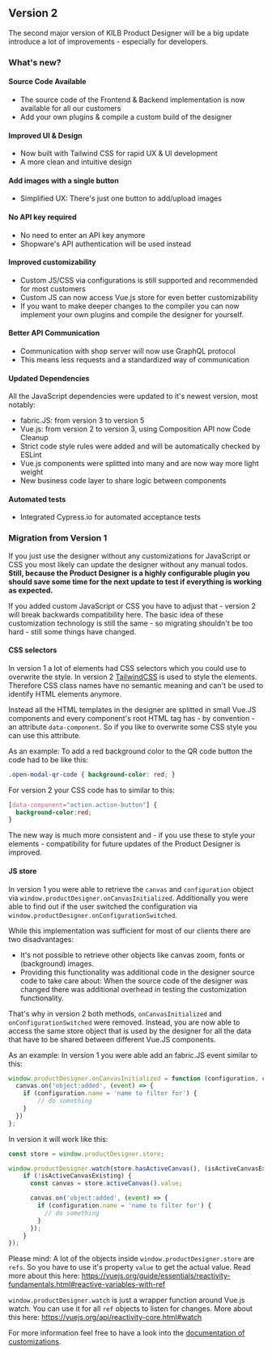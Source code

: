 ## Version 2

The second major version of KILB Product Designer will be a big update introduce a lot of improvements - especially for developers.

### What's new?

#### Source Code Available
- The source code of the Frontend & Backend implementation is now available for all our customers
- Add your own plugins & compile a custom build of the designer

#### Improved UI & Design
- Now built with Tailwind CSS for rapid UX & UI development
- A more clean and intuitive design

#### Add images with a single button
- Simplified UX: There's just one button to add/upload images

#### No API key required
- No need to enter an API key anymore
- Shopware's API authentication will be used instead 

#### Improved customizability
- Custom JS/CSS via configurations is still supported and recommended for most customers
- Custom JS can now access Vue.js store for even better customizability
- If you want to make deeper changes to the compiler you can now implement your own plugins and compile the designer for yourself. 


#### Better API Communication
- Communication with shop server will now use GraphQL protocol
- This means less requests and a standardized way of communication

#### Updated Dependencies
All the JavaScript dependencies were updated to it's newest version, most notably:
- fabric.JS: from version 3 to version 5
- Vue.js: from version 2 to version 3, using Composition API now
  Code Cleanup
- Strict code style rules were added and will be automatically checked by ESLint
- Vue.js components were splitted into many and are now way more light weight
- New business code layer to share logic between components

#### Automated tests
- Integrated Cypress.io for automated acceptance tests

### Migration from Version 1

If you just use the designer without any customizations for JavaScript or CSS
you most likely can update the designer without any manual todos.
__Still, because the Product Designer is a highly configurable plugin you should save some time for the next update to test if everything is working as expected.__ 

If you added custom JavaScript or CSS you have to adjust that - version 2 will break backwards compatibility here.
The basic idea of these customization technology is still 
the same - so migrating shouldn't be too hard - still some things have changed.

#### CSS selectors

In version 1 a lot of elements had CSS selectors which you could use to overwrite the style.
In version 2 [TailwindCSS](https://tailwindcss.com/) is used to style the elements. Therefore CSS
class names have no semantic meaning and can't be used to identify HTML elements anymore.

Instead all the HTML templates in the designer are splitted in small Vue.JS components and every component's
root HTML tag has - by convention - an attribute `data-component`.
So if you like to overwrite some CSS style you can use this attribute.

As an example: To add a red background color to the QR code button the code had to be like this:
````css
.open-modal-qr-code { background-color: red; }
````

For version 2 your CSS code has to similar to this:
````css
[data-component="action.action-button"] {
  background-color:red;
}
````

The new way is much more consistent and - if you use these to style your elements - compatibility for future
updates of the Product Designer is improved.

#### JS store

In version 1 you were able to retrieve the `canvas` and `configuration` object via
`window.productDesigner.onCanvasInitialized`.
Additionally you were able to find out if the user switched the configuration via `window.productDesigner.onConfigurationSwitched`.

While this implementation was sufficient for most of our clients there are two disadvantages:
* It's not possible to retrieve other objects like canvas zoom, fonts or (background) images.
* Providing this functionality was additional code in the designer source code to take care about: When the source code of the designer was changed there was additional overhead in testing the customization functionality.

That's why in version 2 both methods, `onCanvasInitialized` and `onConfigurationSwitched` were removed.
Instead, you are now able to access the same store object that is used by the designer for all the data that have to be shared between different Vue.JS components.

As an example: In version 1 you were able add an fabric.JS event similar to this:

````javascript
window.productDesigner.onCanvasInitialized = function (configuration, canvas) {
  canvas.on('object:added', (event) => {
    if (configuration.name = 'name to filter for') {
        // do something
    }
  })
};
````

In version it will work like this:

````javascript
const store = window.productDesigner.store;

window.productDesigner.watch(store.hasActiveCanvas(), (isActiveCanvasExisting) => {
    if (!isActiveCanvasExisting) {
      const canvas = store.activeCanvas().value;

      canvas.on('object:added', (event) => {
        if (configuration.name = 'name to filter for') {
          // do something
        }
      });
    }
});
````

Please mind: A lot of the objects inside `window.productDesigner.store` are `refs`. So you have to
use it's property `value` to get the actual value. Read more about this here:
https://vuejs.org/guide/essentials/reactivity-fundamentals.html#reactive-variables-with-ref


`window.productDesigner.watch` is just a wrapper function around Vue.js watch. You can use it for all `ref` objects to listen
for changes. More about this here: https://vuejs.org/api/reactivity-core.html#watch

For more information feel free to have a look into the [documentation of customizations](customizations.md).
